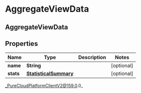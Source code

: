 # AggregateViewData

## AggregateViewData

## Properties

|Name | Type | Description | Notes|
|------------ | ------------- | ------------- | -------------|
| **name** | **String** |  | [optional] |
| **stats** | [**StatisticalSummary**](StatisticalSummary) |  | [optional] |



_PureCloudPlatformClientV2@159.0.0_
